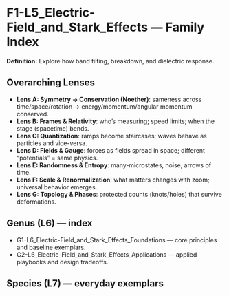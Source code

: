 # F1-L5_Electric-Field_and_Stark_Effects — Family Index
**Definition:** Explore how band tilting, breakdown, and dielectric response.

## Overarching Lenses

- **Lens A: Symmetry -> Conservation (Noether)**: sameness across time/space/rotation → energy/momentum/angular momentum conserved.
- **Lens B: Frames & Relativity**: who’s measuring; speed limits; when the stage (spacetime) bends.
- **Lens C: Quantization**: ramps become staircases; waves behave as particles and vice-versa.
- **Lens D: Fields & Gauge**: forces as fields spread in space; different “potentials” = same physics.
- **Lens E: Randomness & Entropy**: many-microstates, noise, arrows of time.
- **Lens F: Scale & Renormalization**: what matters changes with zoom; universal behavior emerges.
- **Lens G: Topology & Phases**: protected counts (knots/holes) that survive deformations.

## Genus (L6) — index
- G1-L6_Electric-Field_and_Stark_Effects_Foundations — core principles and baseline exemplars.
- G2-L6_Electric-Field_and_Stark_Effects_Applications — applied playbooks and design tradeoffs.

## Species (L7) — everyday exemplars
